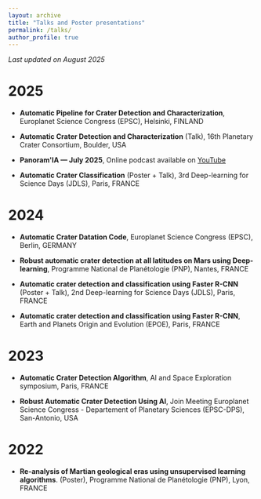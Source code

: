 ```yaml
---
layout: archive
title: "Talks and Poster presentations"
permalink: /talks/
author_profile: true
---
```


*Last updated on August 2025*

# 2025

* **Automatic Pipeline for Crater Detection and Characterization**, Europlanet Science Congress (EPSC), Helsinki, FINLAND
  
* **Automatic Crater Detection and Characterization** (Talk), 16th Planetary Crater Consortium, Boulder, USA

* **Panoram'IA — July 2025**, Online podcast available on [YouTube](https://www.youtube.com/live/HzWf7cm9W3s?feature=shared&t=1386)

* **Automatic Crater Classification** (Poster + Talk), 3rd Deep-learning for Science Days (JDLS), Paris, FRANCE

# 2024

* **Automatic Crater Datation Code**, Europlanet Science Congress (EPSC), Berlin, GERMANY
  
* **Robust automatic crater detection at all latitudes on Mars using Deep-learning**, Programme National de Planétologie (PNP), Nantes, FRANCE
  
* **Automatic crater detection and classification using Faster R-CNN** (Poster + Talk), 2nd Deep-learning for Science Days (JDLS), Paris, FRANCE
  
* **Automatic crater detection and classification using Faster R-CNN**, Earth and Planets Origin and Evolution (EPOE), Paris, FRANCE

# 2023

* **Automatic Crater Detection Algorithm**, AI and Space Exploration symposium, Paris, FRANCE 

* **Robust Automatic Crater Detection Using AI**, Join Meeting Europlanet Science Congress - Departement of Planetary Sciences (EPSC-DPS), San-Antonio, USA

# 2022

* **Re-analysis of Martian geological eras using unsupervised learning algorithms**. (Poster), Programme National de Planétologie (PNP), Lyon, FRANCE 
